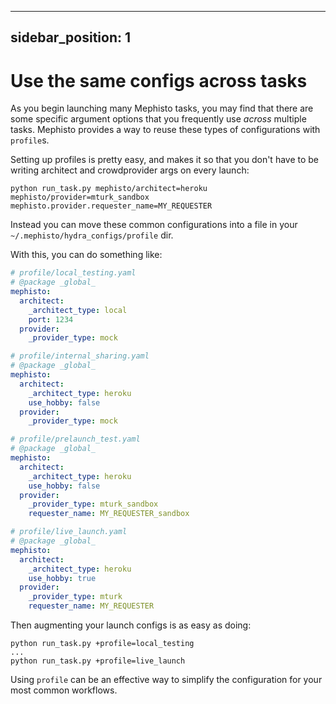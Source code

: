 <!---
  Copyright (c) Meta Platforms and its affiliates.
  This source code is licensed under the MIT license found in the
  LICENSE file in the root directory of this source tree.
-->

---
sidebar_position: 1
---

# Use the same configs across tasks

As you begin launching many Mephisto tasks, you may find that there are some specific argument options that you frequently use _across_ multiple tasks. Mephisto provides a way to reuse these types of configurations with `profile`s.

Setting up profiles is pretty easy, and makes it so that you don't have to be writing architect and crowdprovider args on every launch:
```
python run_task.py mephisto/architect=heroku mephisto/provider=mturk_sandbox mephisto.provider.requester_name=MY_REQUESTER
```

Instead you can move these common configurations into a file in your `~/.mephisto/hydra_configs/profile` dir. 

With this, you can do something like:
```yaml
# profile/local_testing.yaml
# @package _global_
mephisto:
  architect:
    _architect_type: local
    port: 1234
  provider:
    _provider_type: mock

# profile/internal_sharing.yaml
# @package _global_
mephisto:
  architect:
    _architect_type: heroku
    use_hobby: false
  provider:
    _provider_type: mock

# profile/prelaunch_test.yaml
# @package _global_
mephisto:
  architect:
    _architect_type: heroku
    use_hobby: false
  provider:
    _provider_type: mturk_sandbox
    requester_name: MY_REQUESTER_sandbox

# profile/live_launch.yaml
# @package _global_
mephisto:
  architect:
    _architect_type: heroku
    use_hobby: true
  provider:
    _provider_type: mturk
    requester_name: MY_REQUESTER
```

Then augmenting your launch configs is as easy as doing:
```
python run_task.py +profile=local_testing
...
python run_task.py +profile=live_launch
```

Using `profile` can be an effective way to simplify the configuration for your most common workflows.
